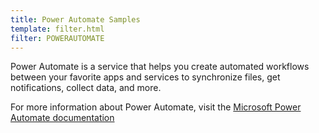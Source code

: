 ```yaml
---
title: Power Automate Samples
template: filter.html
filter: POWERAUTOMATE
---
```


Power Automate is a service that helps you create automated workflows between your favorite apps and services to synchronize files, get notifications, collect data, and more.

For more information about Power Automate, visit the [Microsoft Power Automate documentation](https://docs.microsoft.com/power-automate/)

